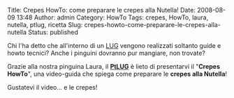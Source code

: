 Title: Crepes HowTo: come preparare le crepes alla Nutella!
Date: 2008-08-09 13:48
Author: admin
Category: HowTo
Tags: crepes, HowTo, laura, nutella, ptlug, ricetta
Slug: crepes-howto-come-preparare-le-crepes-alla-nutella
Status: published

Chi l'ha detto che all'interno di un
[LUG](http://it.wikipedia.org/wiki/Linux_user_group) vengono realizzati
soltanto guide e howto tecnici? Anche i pinguini dovranno pur mangiare,
non trovate?

Grazie alla nostra pinguina Laura, il [**PtLUG**](http://www.ptlug.org)
è lieto di presentarvi il "**Crepes HowTo**", una video-guida che spiega
come preparare le **crepes alla Nutella**!

Gustatevi il video... e le crepes!

<object classid="clsid:d27cdb6e-ae6d-11cf-96b8-444553540000" width="425" height="344" codebase="http://download.macromedia.com/pub/shockwave/cabs/flash/swflash.cab#version=6,0,40,0"><param name="allowFullScreen" value="true"></param><param name="src" value="http://www.youtube.com/v/4aGWrHaD__o&amp;hl=it&amp;fs=1&amp;rel=0"></param><embed type="application/x-shockwave-flash" width="425" height="344" src="http://www.youtube.com/v/4aGWrHaD__o&amp;hl=it&amp;fs=1&amp;rel=0" allowfullscreen="true"></embed></object>
